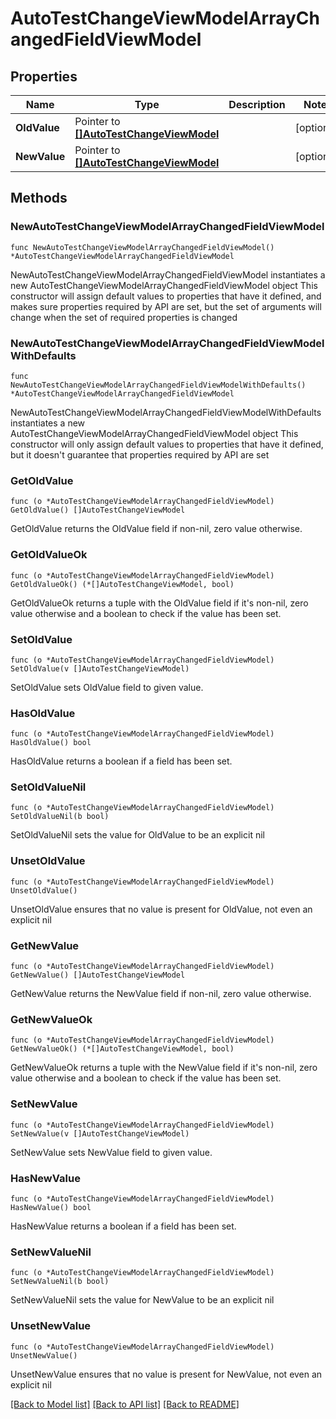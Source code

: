 # AutoTestChangeViewModelArrayChangedFieldViewModel

## Properties

Name | Type | Description | Notes
------------ | ------------- | ------------- | -------------
**OldValue** | Pointer to [**[]AutoTestChangeViewModel**](AutoTestChangeViewModel.md) |  | [optional] 
**NewValue** | Pointer to [**[]AutoTestChangeViewModel**](AutoTestChangeViewModel.md) |  | [optional] 

## Methods

### NewAutoTestChangeViewModelArrayChangedFieldViewModel

`func NewAutoTestChangeViewModelArrayChangedFieldViewModel() *AutoTestChangeViewModelArrayChangedFieldViewModel`

NewAutoTestChangeViewModelArrayChangedFieldViewModel instantiates a new AutoTestChangeViewModelArrayChangedFieldViewModel object
This constructor will assign default values to properties that have it defined,
and makes sure properties required by API are set, but the set of arguments
will change when the set of required properties is changed

### NewAutoTestChangeViewModelArrayChangedFieldViewModelWithDefaults

`func NewAutoTestChangeViewModelArrayChangedFieldViewModelWithDefaults() *AutoTestChangeViewModelArrayChangedFieldViewModel`

NewAutoTestChangeViewModelArrayChangedFieldViewModelWithDefaults instantiates a new AutoTestChangeViewModelArrayChangedFieldViewModel object
This constructor will only assign default values to properties that have it defined,
but it doesn't guarantee that properties required by API are set

### GetOldValue

`func (o *AutoTestChangeViewModelArrayChangedFieldViewModel) GetOldValue() []AutoTestChangeViewModel`

GetOldValue returns the OldValue field if non-nil, zero value otherwise.

### GetOldValueOk

`func (o *AutoTestChangeViewModelArrayChangedFieldViewModel) GetOldValueOk() (*[]AutoTestChangeViewModel, bool)`

GetOldValueOk returns a tuple with the OldValue field if it's non-nil, zero value otherwise
and a boolean to check if the value has been set.

### SetOldValue

`func (o *AutoTestChangeViewModelArrayChangedFieldViewModel) SetOldValue(v []AutoTestChangeViewModel)`

SetOldValue sets OldValue field to given value.

### HasOldValue

`func (o *AutoTestChangeViewModelArrayChangedFieldViewModel) HasOldValue() bool`

HasOldValue returns a boolean if a field has been set.

### SetOldValueNil

`func (o *AutoTestChangeViewModelArrayChangedFieldViewModel) SetOldValueNil(b bool)`

 SetOldValueNil sets the value for OldValue to be an explicit nil

### UnsetOldValue
`func (o *AutoTestChangeViewModelArrayChangedFieldViewModel) UnsetOldValue()`

UnsetOldValue ensures that no value is present for OldValue, not even an explicit nil
### GetNewValue

`func (o *AutoTestChangeViewModelArrayChangedFieldViewModel) GetNewValue() []AutoTestChangeViewModel`

GetNewValue returns the NewValue field if non-nil, zero value otherwise.

### GetNewValueOk

`func (o *AutoTestChangeViewModelArrayChangedFieldViewModel) GetNewValueOk() (*[]AutoTestChangeViewModel, bool)`

GetNewValueOk returns a tuple with the NewValue field if it's non-nil, zero value otherwise
and a boolean to check if the value has been set.

### SetNewValue

`func (o *AutoTestChangeViewModelArrayChangedFieldViewModel) SetNewValue(v []AutoTestChangeViewModel)`

SetNewValue sets NewValue field to given value.

### HasNewValue

`func (o *AutoTestChangeViewModelArrayChangedFieldViewModel) HasNewValue() bool`

HasNewValue returns a boolean if a field has been set.

### SetNewValueNil

`func (o *AutoTestChangeViewModelArrayChangedFieldViewModel) SetNewValueNil(b bool)`

 SetNewValueNil sets the value for NewValue to be an explicit nil

### UnsetNewValue
`func (o *AutoTestChangeViewModelArrayChangedFieldViewModel) UnsetNewValue()`

UnsetNewValue ensures that no value is present for NewValue, not even an explicit nil

[[Back to Model list]](../README.md#documentation-for-models) [[Back to API list]](../README.md#documentation-for-api-endpoints) [[Back to README]](../README.md)


